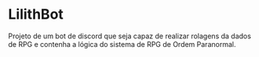 # LilithBot

Projeto de um bot de discord que seja capaz de realizar rolagens da dados de RPG e contenha a lógica do sistema de RPG de Ordem Paranormal.

